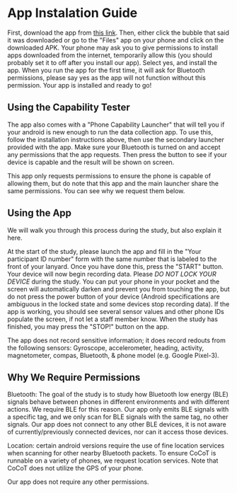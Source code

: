 # App Instalation Guide

First, download the app from [this link](https://github.com/TrevorGKann/ContactTracingStudy/raw/main/CoCoT_App.apk). 
Then, either click the bubble that said it was downloaded or go to the "Files" app on your phone and click on the downloaded APK.
Your phone may ask you to give permissions to install apps downloaded from the internet, temporarily allow this (you should probably set it to off after you install our app).
Select yes, and install the app. 
When you run the app for the first time, it will ask for Bluetooth permissions, please say yes as the app will not function without this permission. 
Your app is installed and ready to go!

## Using the Capability Tester

The app also comes with a "Phone Capability Launcher" that will tell you if your android is new enough to run the data collection app. 
To use this, follow the installation instructions above, then use the secondary launcher provided with the app.
Make sure your Bluetooth is turned on and accept any permissions that the app requests.
Then press the button to see if your device is capable and the result will be shown on screen. 

This app only requests permissions to ensure the phone is capable of allowing them, but do note that this app and the main launcher share the same permissions. 
You can see why we request them below. 

## Using the App

We will walk you through this process during the study, but also explain it here.

At the start of the study, please launch the app and fill in the "Your participant ID number" form with the same number that is labeled to the front of your lanyard. 
Once you have done this, press the "START" button. 
Your device will now begin recording data.
Please *DO NOT LOCK YOUR DEVICE* during the study. 
You can put your phone in your pocket and the screen will automatically darken and prevent you from touching the app, but do not press the power button of your device (Android specifications are ambiguous in the locked state and some devices stop recording data). 
If the app is working, you should see several sensor values and other phone IDs populate the screen, if not let a staff member know. 
When the study has finished, you may press the "STOP!" button on the app. 

The app does not record sensitive information; it does record redouts from the following sensors: Gyroscope, accelerometer, heading, activity, magnetometer, compas, Bluetooth, & phone model (e.g. Google Pixel-3).

## Why We Require Permissions

Bluetooth: The goal of the study is to study how Bluetooth low energy (BLE) signals behave between phones in different environments and with different actions.
We require BLE for this reason.
Our app only emits BLE signals with a specific tag, and we only scan for BLE signals with the same tag, no other signals.
Our app does not connect to any other BLE devices, it is not aware of currently/previously connected devices, nor can it access those devices.

Location: certain android versions require the use of fine location services when scanning for other nearby Bluetooth packets. 
To ensure CoCoT is runnable on a variety of phones, we request location services.
Note that CoCoT does not utilize the GPS of your phone. 

Our app does not require any other permissions.
